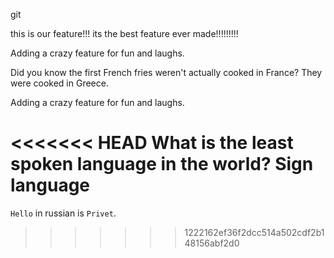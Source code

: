 git 

this is our feature!!! its the best feature ever made!!!!!!!!!

Adding a crazy feature for fun and laughs.

Did you know the first French fries weren't actually cooked in France? They were cooked in Greece.


Adding a crazy feature for fun and laughs.

<<<<<<< HEAD
What is the least spoken language in the world? Sign language
=======

`Hello` in russian is `Privet`.

>>>>>>> 1222162ef36f2dcc514a502cdf2b148156abf2d0
